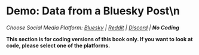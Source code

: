 # Demo: Data from a Bluesky Post\n
_Choose Social Media Platform: <a href='../../../bsky/ch04_data/05_data_python_platform/03_demo_data_from_platform.html'>Bluesky</a> | <a href='../../../reddit/ch04_data/05_data_python_platform/03_demo_data_from_platform.html'>Reddit</a> | <a href='../../../discord/ch04_data/05_data_python_platform/03_demo_data_from_platform.html'>Discord</a> | __No Coding___

__This section is for coding versions of this book only. If you want to look at code, please select one of the platforms.__